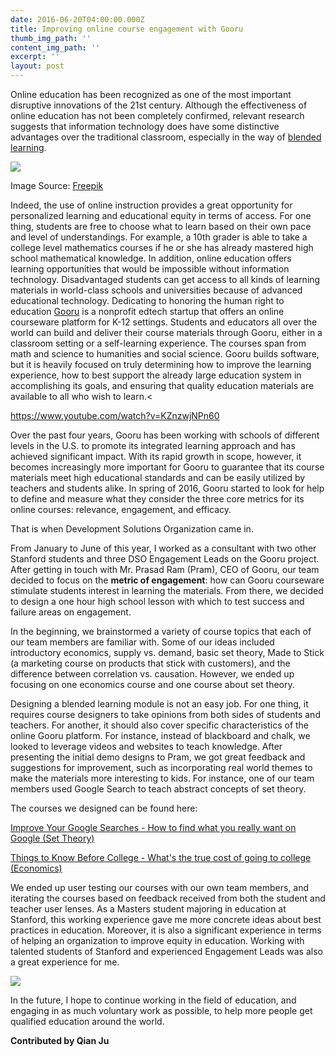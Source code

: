 ```yaml
---
date: 2016-06-20T04:00:00.000Z
title: Improving online course engagement with Gooru
thumb_img_path: ''
content_img_path: ''
excerpt: ''
layout: post
---
```

Online education has been recognized as one of the most important disruptive innovations of the 21st century. Although the effectiveness of online education has not been completely confirmed, relevant research suggests that information technology does have some distinctive advantages over the traditional classroom, especially in the way of [blended learning](https://en.wikipedia.org/wiki/Blended_learning).


![](/images/352623_orig.jpg)

Image Source: [Freepik](http://www.freepik.com/free-vector/online-education_780890.htm)


Indeed, the use of online instruction provides a great opportunity for personalized learning and educational equity in terms of access. For one thing, students are free to choose what to learn based on their own pace and level of understandings. For example, a 10th grader is able to take a college level mathematics courses if he or she has already mastered high school mathematical knowledge. In addition, online education offers learning opportunities that would be impossible without information technology. Disadvantaged students can get access to all kinds of learning materials in world-class schools and universities because of advanced educational technology.
Dedicating to honoring the human right to education [Gooru](https://www.gooru.org/) is a nonprofit edtech startup that offers an online courseware platform for K-12 settings. Students and educators all over the world can build and deliver their course materials through Gooru, either in a classroom setting or a self-learning experience. The courses span from math and science to humanities and social science. Gooru builds software, but it is heavily focused on truly determining how to improve the learning experience, how to best support the already large education system in accomplishing its goals, and ensuring that quality education materials are available to all who wish to learn.<

<https://www.youtube.com/watch?v=KZnzwjNPn60>

Over the past four years, Gooru has been working with schools of different levels in the U.S. to promote its integrated learning approach and has achieved significant impact. With its rapid growth in scope, however, it becomes increasingly more important for Gooru to guarantee that its course materials meet high educational standards and can be easily utilized by teachers and students alike. In spring of 2016, Gooru started to look for help to define and measure what they consider the three core metrics for its online courses: relevance, engagement, and efficacy.


That is when Development Solutions Organization came in.


From January to June of this year, I worked as a consultant with two other Stanford students and three DSO Engagement Leads on the Gooru project. After getting in touch with Mr. Prasad Ram (Pram), CEO of Gooru, our team decided to focus on the **metric of engagement**: how can Gooru courseware stimulate students interest in learning the materials. From there, we decided to design a one hour high school lesson with which to test success and failure areas on engagement.


In the beginning, we brainstormed a variety of course topics that each of our team members are familiar with. Some of our ideas included introductory economics, supply vs. demand, basic set theory, Made to Stick (a marketing course on products that stick with customers), and the difference between correlation vs. causation. However, we ended up focusing on one economics course and one course about set theory.

Designing a blended learning module is not an easy job. For one thing, it requires course designers to take opinions from both sides of students and teachers. For another, it should also cover specific characteristics of the online Gooru platform. For instance, instead of blackboard and chalk, we looked to leverage videos and websites to teach knowledge. After presenting the initial demo designs to Pram, we got great feedback and suggestions for improvement, such as incorporating real world themes to make the materials more interesting to kids. For instance, one of our team members used Google Search to teach abstract concepts of set theory.

The courses we designed can be found here:

[Improve Your Google Searches - How to find what you really want on Google (Set Theory)](http://bit.ly/set-theory-gooru)

[Things to Know Before College - What's the true cost of going to college (Economics)](http://bit.ly/econ-gooru)

We ended up user testing our courses with our own team members, and iterating the courses based on feedback received from both the student and teacher user lenses. As a Masters student majoring in education at Stanford, this working experience gave me more concrete ideas about best practices in education. Moreover, it is also a significant experience in terms of helping an organization to improve equity in education. Working with talented students of Stanford and experienced Engagement Leads was also a great experience for me.

![](/images/9105851_orig.jpg)


In the future, I hope to continue working in the field of education, and engaging in as much voluntary work as possible, to help more people get qualified education around the world.

**Contributed by Qian Ju**